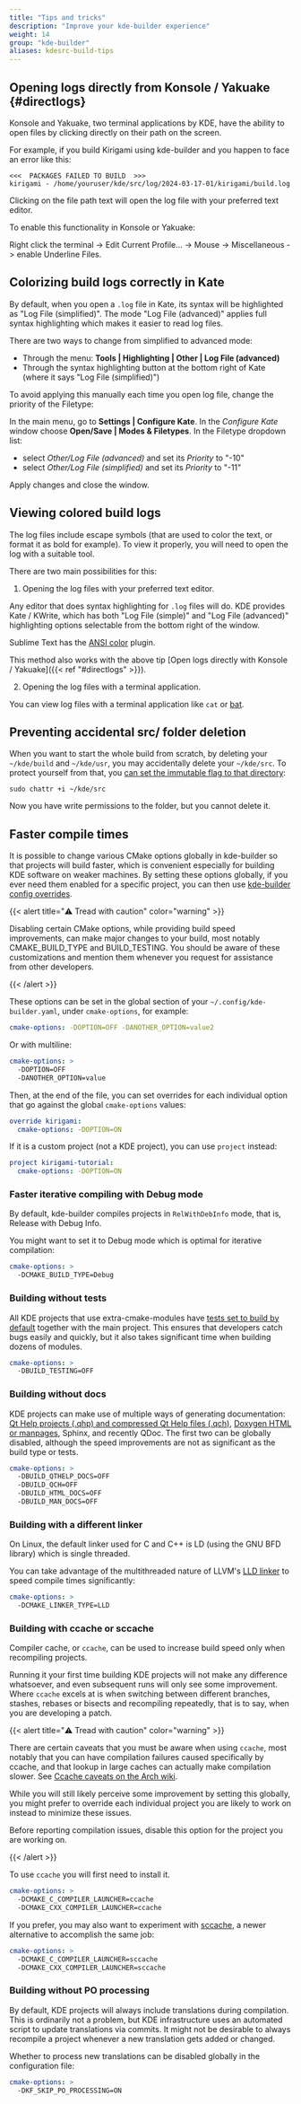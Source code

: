 ```yaml
---
title: "Tips and tricks"
description: "Improve your kde-builder experience"
weight: 14
group: "kde-builder"
aliases: kdesrc-build-tips
---
```


## Opening logs directly from Konsole / Yakuake {#directlogs}

Konsole and Yakuake, two terminal applications by KDE, have the ability to open files by clicking directly on their path on the screen.

For example, if you build Kirigami using kde-builder and you happen to face an error like this:

```
<<<  PACKAGES FAILED TO BUILD  >>>
kirigami - /home/youruser/kde/src/log/2024-03-17-01/kirigami/build.log
```

Clicking on the file path text will open the log file with your preferred text editor.

To enable this functionality in Konsole or Yakuake:

Right click the terminal -> Edit Current Profile... -> Mouse -> Miscellaneous -> enable Underline Files.

## Colorizing build logs correctly in Kate

By default, when you open a `.log` file in Kate, its syntax will be highlighted as "Log File (simplified)".
The mode "Log File (advanced)" applies full syntax highlighting which makes it easier to read log files.

There are two ways to change from simplified to advanced mode:

* Through the menu: **Tools | Highlighting | Other | Log File (advanced)**
* Through the syntax highlighting button at the bottom right of Kate (where it says "Log File (simplified)")

To avoid applying this manually each time you open log file, change the priority of the Filetype:

In the main menu, go to **Settings | Configure Kate**. In the _Configure Kate_ window choose
**Open/Save | Modes & Filetypes**. In the Filetype dropdown list:
- select _Other/Log File (advanced)_ and set its _Priority_ to "-10"
- select _Other/Log File (simplified)_ and set its _Priority_ to "-11"

Apply changes and close the window.

## Viewing colored build logs

The log files include escape symbols (that are used to color the text, or format it as bold for example). To view it properly, you will need to open the log with a suitable tool.

There are two main possibilities for this:

1. Opening the log files with your preferred text editor.

Any editor that does syntax highlighting for `.log` files will do. KDE provides Kate / KWrite, which has both "Log File (simple)" and "Log File (advanced)" highlighting options selectable from the bottom right of the window.

Sublime Text has the [ANSI color](https://github.com/aziz/SublimeANSI) plugin.

This method also works with the above tip [Open logs directly with Konsole / Yakuake]({{< ref "#directlogs" >}}).

2. Opening the log files with a terminal application.

You can view log files with a terminal application like `cat` or [bat](https://github.com/sharkdp/bat).

## Preventing accidental src/ folder deletion

When you want to start the whole build from scratch, by deleting your `~/kde/build` and `~/kde/usr`, you may accidentally delete your `~/kde/src`. To protect yourself from that, you [can set the immutable flag to that directory](https://wiki.archlinux.org/title/File_permissions_and_attributes#File_attributes):

```
sudo chattr +i ~/kde/src
```

Now you have write permissions to the folder, but you cannot delete it.

## Faster compile times

It is possible to change various CMake options globally in kde-builder so that projects will build faster, which is convenient especially for building KDE software on weaker machines. By setting these options globally, if you ever need them enabled for a specific project, you can then use [kde-builder config overrides](https://kde-builder.kde.org/en/configuration/config-file-overview.html#overriding-configuration).

{{< alert title="⚠️ Tread with caution" color="warning" >}}

Disabling certain CMake options, while providing build speed improvements, can make major changes to your build, most notably CMAKE_BUILD_TYPE and BUILD_TESTING. You should be aware of these customizations and mention them whenever you request for assistance from other developers.

{{< /alert >}}

These options can be set in the global section of your `~/.config/kde-builder.yaml`, under `cmake-options`, for example:

```yaml
cmake-options: -DOPTION=OFF -DANOTHER_OPTION=value2
```

Or with multiline:

```yaml
cmake-options: >
  -DOPTION=OFF
  -DANOTHER_OPTION=value
```

Then, at the end of the file, you can set overrides for each individual option that go against the global `cmake-options` values:

```yaml
override kirigami:
  cmake-options: -DOPTION=ON
```

If it is a custom project (not a KDE project), you can use `project` instead:

```yaml
project kirigami-tutorial:
  cmake-options: -DOPTION=ON
```

### Faster iterative compiling with Debug mode

By default, kde-builder compiles projects in `RelWithDebInfo` mode, that is, Release with Debug Info.

You might want to set it to Debug mode which is optimal for iterative compilation:

```yaml
cmake-options: >
  -DCMAKE_BUILD_TYPE=Debug
```

### Building without tests

All KDE projects that use extra-cmake-modules have [tests set to build by default](https://api.kde.org/ecm/kde-module/KDECMakeSettings.html#testing) together with the main project. This ensures that developers catch bugs easily and quickly, but it also takes significant time when building dozens of modules.

```yaml
cmake-options: >
  -DBUILD_TESTING=OFF
```

### Building without docs

KDE projects can make use of multiple ways of generating documentation: [Qt Help projects (.qhp) and compressed Qt Help files (.qch)](https://doc.qt.io/qt-6/qthelp-framework.html), [Doxygen HTML or manpages](https://www.doxygen.nl/), Sphinx, and recently QDoc. The first two can be globally disabled, although the speed improvements are not as significant as the build type or tests.

```yaml
cmake-options: >
  -DBUILD_QTHELP_DOCS=OFF
  -DBUILD_QCH=OFF
  -DBUILD_HTML_DOCS=OFF
  -DBUILD_MAN_DOCS=OFF
```

### Building with a different linker

On Linux, the default linker used for C and C++ is LD (using the GNU BFD library) which is single threaded.

You can take advantage of the multithreaded nature of LLVM's [LLD linker](https://lld.llvm.org/) to speed compile times significantly:

```yaml
cmake-options: >
  -DCMAKE_LINKER_TYPE=LLD
```

### Building with ccache or sccache

Compiler cache, or `ccache`, can be used to increase build speed only when recompiling projects.

Running it your first time building KDE projects will not make any difference whatsoever, and even subsequent runs will only see some improvement. Where `ccache` excels at is when switching between different branches, stashes, rebases or bisects and recompiling repeatedly, that is to say, when you are developing a patch.

{{< alert title="⚠️ Tread with caution" color="warning" >}}

There are certain caveats that you must be aware when using `ccache`, most notably that you can have compilation failures caused specifically by ccache, and that lookup in large caches can actually make compilation slower. See [Ccache caveats on the Arch wiki](https://wiki.archlinux.org/title/Ccache#Caveat).

While you will still likely perceive some improvement by setting this globally, you might prefer to override each individual project you are likely to work on instead to minimize these issues.

Before reporting compilation issues, disable this option for the project you are working on.

{{< /alert >}}

To use `ccache` you will first need to install it.

```yaml
cmake-options: >
  -DCMAKE_C_COMPILER_LAUNCHER=ccache
  -DCMAKE_CXX_COMPILER_LAUNCHER=ccache
```

If you prefer, you may also want to experiment with [sccache](https://github.com/mozilla/sccache), a newer alternative to accomplish the same job:

```yaml
cmake-options: >
  -DCMAKE_C_COMPILER_LAUNCHER=sccache
  -DCMAKE_CXX_COMPILER_LAUNCHER=sccache
```

### Building without PO processing

By default, KDE projects will always include translations during compilation. This is ordinarily not a problem, but KDE infrastructure uses an automated script to update translations via commits. It might not be desirable to always recompile a project whenever a new translation gets added or changed.

Whether to process new translations can be disabled globally in the configuration file:

```yaml
cmake-options: >
  -DKF_SKIP_PO_PROCESSING=ON
```
